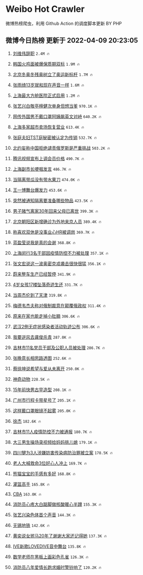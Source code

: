 # Weibo Hot Crawler 



微博热榜爬虫，利用 Github Action 的调度脚本更新 BY PHP 


## 微博今日热榜 更新于 2022-04-09 20:23:05 
1. [刘维伟辞职](https://s.weibo.com/weibo?q=%23%E5%88%98%E7%BB%B4%E4%BC%9F%E8%BE%9E%E8%81%8C%23&Refer=top) `2.4M 🔥` 

1. [韩国火鸡面被爆保质期双标](https://s.weibo.com/weibo?q=%23%E9%9F%A9%E5%9B%BD%E7%81%AB%E9%B8%A1%E9%9D%A2%E8%A2%AB%E7%88%86%E4%BF%9D%E8%B4%A8%E6%9C%9F%E5%8F%8C%E6%A0%87%23&Refer=top) `1.9M 🔥` 

1. [北京冬奥冬残奥树立了奥运新标杆](https://s.weibo.com/weibo?q=%23%E5%8C%97%E4%BA%AC%E5%86%AC%E5%A5%A5%E5%86%AC%E6%AE%8B%E5%A5%A5%E6%A0%91%E7%AB%8B%E4%BA%86%E5%A5%A5%E8%BF%90%E6%96%B0%E6%A0%87%E6%9D%86%23&Refer=top) `1.7M 🔥` 

1. [张雨绮13岁就和现在声音一样](https://s.weibo.com/weibo?q=%23%E5%BC%A0%E9%9B%A8%E7%BB%AE13%E5%B2%81%E5%B0%B1%E5%92%8C%E7%8E%B0%E5%9C%A8%E5%A3%B0%E9%9F%B3%E4%B8%80%E6%A0%B7%23&Refer=top) `1.6M 🔥` 

1. [上海最大方舱医院正式启用](https://s.weibo.com/weibo?q=%23%E4%B8%8A%E6%B5%B7%E6%9C%80%E5%A4%A7%E6%96%B9%E8%88%B1%E5%8C%BB%E9%99%A2%E6%AD%A3%E5%BC%8F%E5%90%AF%E7%94%A8%23&Refer=top) `1.2M 🔥` 

1. [张艺兴白敬亭檀健次单身但想当爹](https://s.weibo.com/weibo?q=%23%E5%BC%A0%E8%89%BA%E5%85%B4%E7%99%BD%E6%95%AC%E4%BA%AD%E6%AA%80%E5%81%A5%E6%AC%A1%E5%8D%95%E8%BA%AB%E4%BD%86%E6%83%B3%E5%BD%93%E7%88%B9%23&Refer=top) `970.1K 🔥` 

1. [网传外国男不戴口罩阿姨飙英文对峙](https://s.weibo.com/weibo?q=%23%E7%BD%91%E4%BC%A0%E5%A4%96%E5%9B%BD%E7%94%B7%E4%B8%8D%E6%88%B4%E5%8F%A3%E7%BD%A9%E9%98%BF%E5%A7%A8%E9%A3%99%E8%8B%B1%E6%96%87%E5%AF%B9%E5%B3%99%23&Refer=top) `640.2K 🔥` 

1. [上海多家超市卖场恢复营业](https://s.weibo.com/weibo?q=%23%E4%B8%8A%E6%B5%B7%E5%A4%9A%E5%AE%B6%E8%B6%85%E5%B8%82%E5%8D%96%E5%9C%BA%E6%81%A2%E5%A4%8D%E8%90%A5%E4%B8%9A%23&Refer=top) `613.4K 🔥` 

1. [张庭夫妇TST庭秘密被认定为传销](https://s.weibo.com/weibo?q=%23%E5%BC%A0%E5%BA%AD%E5%A4%AB%E5%A6%87TST%E5%BA%AD%E7%A7%98%E5%AF%86%E8%A2%AB%E8%AE%A4%E5%AE%9A%E4%B8%BA%E4%BC%A0%E9%94%80%23&Refer=top) `532.7K 🔥` 

1. [北约妄称中国拒绝谴责俄罗斯是严重挑战](https://s.weibo.com/weibo?q=%23%E5%8C%97%E7%BA%A6%E5%A6%84%E7%A7%B0%E4%B8%AD%E5%9B%BD%E6%8B%92%E7%BB%9D%E8%B0%B4%E8%B4%A3%E4%BF%84%E7%BD%97%E6%96%AF%E6%98%AF%E4%B8%A5%E9%87%8D%E6%8C%91%E6%88%98%23&Refer=top) `503.2K 🔥` 

1. [腾讯视频宣布上调会员价格](https://s.weibo.com/weibo?q=%23%E8%85%BE%E8%AE%AF%E8%A7%86%E9%A2%91%E5%AE%A3%E5%B8%83%E4%B8%8A%E8%B0%83%E4%BC%9A%E5%91%98%E4%BB%B7%E6%A0%BC%23&Refer=top) `490.7K 🔥` 

1. [上海副市长哽咽发言](https://s.weibo.com/weibo?q=%23%E4%B8%8A%E6%B5%B7%E5%89%AF%E5%B8%82%E9%95%BF%E5%93%BD%E5%92%BD%E5%8F%91%E8%A8%80%23&Refer=top) `486.7K 🔥` 

1. [当隔离带瓜没有带水果刀](https://s.weibo.com/weibo?q=%23%E5%BD%93%E9%9A%94%E7%A6%BB%E5%B8%A6%E7%93%9C%E6%B2%A1%E6%9C%89%E5%B8%A6%E6%B0%B4%E6%9E%9C%E5%88%80%23&Refer=top) `474.0K 🔥` 

1. [王一博舞台爆发力](https://s.weibo.com/weibo?q=%23%E7%8E%8B%E4%B8%80%E5%8D%9A%E8%88%9E%E5%8F%B0%E7%88%86%E5%8F%91%E5%8A%9B%23&Refer=top) `453.6K 🔥` 

1. [突然被通知隔离要准备哪些物品](https://s.weibo.com/weibo?q=%23%E7%AA%81%E7%84%B6%E8%A2%AB%E9%80%9A%E7%9F%A5%E9%9A%94%E7%A6%BB%E8%A6%81%E5%87%86%E5%A4%87%E5%93%AA%E4%BA%9B%E7%89%A9%E5%93%81%23&Refer=top) `423.5K 🔥` 

1. [男子赌气离家30年回来父母已离世](https://s.weibo.com/weibo?q=%23%E7%94%B7%E5%AD%90%E8%B5%8C%E6%B0%94%E7%A6%BB%E5%AE%B630%E5%B9%B4%E5%9B%9E%E6%9D%A5%E7%88%B6%E6%AF%8D%E5%B7%B2%E7%A6%BB%E4%B8%96%23&Refer=top) `399.3K 🔥` 

1. [北京朝阳区新增确诊为外地来京人员](https://s.weibo.com/weibo?q=%23%E5%8C%97%E4%BA%AC%E6%9C%9D%E9%98%B3%E5%8C%BA%E6%96%B0%E5%A2%9E%E7%A1%AE%E8%AF%8A%E4%B8%BA%E5%A4%96%E5%9C%B0%E6%9D%A5%E4%BA%AC%E4%BA%BA%E5%91%98%23&Refer=top) `389.4K 🔥` 

1. [称喜欢双休是没事业心HR被调岗](https://s.weibo.com/weibo?q=%23%E7%A7%B0%E5%96%9C%E6%AC%A2%E5%8F%8C%E4%BC%91%E6%98%AF%E6%B2%A1%E4%BA%8B%E4%B8%9A%E5%BF%83HR%E8%A2%AB%E8%B0%83%E5%B2%97%23&Refer=top) `369.7K 🔥` 

1. [蓝盈莹说我是真的会谢](https://s.weibo.com/weibo?q=%23%E8%93%9D%E7%9B%88%E8%8E%B9%E8%AF%B4%E6%88%91%E6%98%AF%E7%9C%9F%E7%9A%84%E4%BC%9A%E8%B0%A2%23&Refer=top) `368.8K 🔥` 

1. [上海闵行3名干部因疫情防控不力被处理](https://s.weibo.com/weibo?q=%23%E4%B8%8A%E6%B5%B7%E9%97%B5%E8%A1%8C3%E5%90%8D%E5%B9%B2%E9%83%A8%E5%9B%A0%E7%96%AB%E6%83%85%E9%98%B2%E6%8E%A7%E4%B8%8D%E5%8A%9B%E8%A2%AB%E5%A4%84%E7%90%86%23&Refer=top) `357.1K 🔥` 

1. [张文宏说这一波奥密克戎袭击很快很猛](https://s.weibo.com/weibo?q=%23%E5%BC%A0%E6%96%87%E5%AE%8F%E8%AF%B4%E8%BF%99%E4%B8%80%E6%B3%A2%E5%A5%A5%E5%AF%86%E5%85%8B%E6%88%8E%E8%A2%AD%E5%87%BB%E5%BE%88%E5%BF%AB%E5%BE%88%E7%8C%9B%23&Refer=top) `356.1K 🔥` 

1. [蔚来整车生产已经暂停](https://s.weibo.com/weibo?q=%23%E8%94%9A%E6%9D%A5%E6%95%B4%E8%BD%A6%E7%94%9F%E4%BA%A7%E5%B7%B2%E7%BB%8F%E6%9A%82%E5%81%9C%23&Refer=top) `341.9K 🔥` 

1. [4岁女孩17楼坠落奇迹生还](https://s.weibo.com/weibo?q=%234%E5%B2%81%E5%A5%B3%E5%AD%A917%E6%A5%BC%E5%9D%A0%E8%90%BD%E5%A5%87%E8%BF%B9%E7%94%9F%E8%BF%98%23&Refer=top) `331.7K 🔥` 

1. [当周杰伦到了天津](https://s.weibo.com/weibo?q=%23%E5%BD%93%E5%91%A8%E6%9D%B0%E4%BC%A6%E5%88%B0%E4%BA%86%E5%A4%A9%E6%B4%A5%23&Refer=top) `319.8K 🔥` 

1. [梅德韦杰夫称对俄制裁意在颠覆俄政权](https://s.weibo.com/weibo?q=%23%E6%A2%85%E5%BE%B7%E9%9F%A6%E6%9D%B0%E5%A4%AB%E7%A7%B0%E5%AF%B9%E4%BF%84%E5%88%B6%E8%A3%81%E6%84%8F%E5%9C%A8%E9%A2%A0%E8%A6%86%E4%BF%84%E6%94%BF%E6%9D%83%23&Refer=top) `311.4K 🔥` 

1. [原来在家也能走掉小肚腩](https://s.weibo.com/weibo?q=%23%E5%8E%9F%E6%9D%A5%E5%9C%A8%E5%AE%B6%E4%B9%9F%E8%83%BD%E8%B5%B0%E6%8E%89%E5%B0%8F%E8%82%9A%E8%85%A9%23&Refer=top) `306.6K 🔥` 

1. [武汉2例无症状感染者活动轨迹公布](https://s.weibo.com/weibo?q=%23%E6%AD%A6%E6%B1%892%E4%BE%8B%E6%97%A0%E7%97%87%E7%8A%B6%E6%84%9F%E6%9F%93%E8%80%85%E6%B4%BB%E5%8A%A8%E8%BD%A8%E8%BF%B9%E5%85%AC%E5%B8%83%23&Refer=top) `306.6K 🔥` 

1. [我要逆风去龚俊杀青](https://s.weibo.com/weibo?q=%23%E6%88%91%E8%A6%81%E9%80%86%E9%A3%8E%E5%8E%BB%E9%BE%9A%E4%BF%8A%E6%9D%80%E9%9D%92%23&Refer=top) `287.0K 🔥` 

1. [吉林市11名党员干部及公职人员被处理](https://s.weibo.com/weibo?q=%E5%90%89%E6%9E%97%E5%B8%8211%E5%90%8D%E5%85%9A%E5%91%98%E5%B9%B2%E9%83%A8%E5%8F%8A%E5%85%AC%E8%81%8C%E4%BA%BA%E5%91%98%E8%A2%AB%E5%A4%84%E7%90%86&Refer=top) `286.7K 🔥` 

1. [张晚意长相思路透图](https://s.weibo.com/weibo?q=%23%E5%BC%A0%E6%99%9A%E6%84%8F%E9%95%BF%E7%9B%B8%E6%80%9D%E8%B7%AF%E9%80%8F%E5%9B%BE%23&Refer=top) `252.6K 🔥` 

1. [蔡徐坤说希望与爱从未离开](https://s.weibo.com/weibo?q=%23%E8%94%A1%E5%BE%90%E5%9D%A4%E8%AF%B4%E5%B8%8C%E6%9C%9B%E4%B8%8E%E7%88%B1%E4%BB%8E%E6%9C%AA%E7%A6%BB%E5%BC%80%23&Refer=top) `250.0K 🔥` 

1. [神奇动物](https://s.weibo.com/weibo?q=%23%E7%A5%9E%E5%A5%87%E5%8A%A8%E7%89%A9%23&Refer=top) `228.5K 🔥` 

1. [15年前快男古早造型](https://s.weibo.com/weibo?q=%2315%E5%B9%B4%E5%89%8D%E5%BF%AB%E7%94%B7%E5%8F%A4%E6%97%A9%E9%80%A0%E5%9E%8B%23&Refer=top) `208.1K 🔥` 

1. [广州市行程卡带星号了](https://s.weibo.com/weibo?q=%23%E5%B9%BF%E5%B7%9E%E5%B8%82%E8%A1%8C%E7%A8%8B%E5%8D%A1%E5%B8%A6%E6%98%9F%E5%8F%B7%E4%BA%86%23&Refer=top) `205.1K 🔥` 

1. [这样戴口罩眼镜不起雾](https://s.weibo.com/weibo?q=%23%E8%BF%99%E6%A0%B7%E6%88%B4%E5%8F%A3%E7%BD%A9%E7%9C%BC%E9%95%9C%E4%B8%8D%E8%B5%B7%E9%9B%BE%23&Refer=top) `205.0K 🔥` 

1. [徐杰](https://s.weibo.com/weibo?q=%23%E5%BE%90%E6%9D%B0%23&Refer=top) `182.6K 🔥` 

1. [吉林市11人疫情防控不力被通报](https://s.weibo.com/weibo?q=%23%E5%90%89%E6%9E%97%E5%B8%8211%E4%BA%BA%E7%96%AB%E6%83%85%E9%98%B2%E6%8E%A7%E4%B8%8D%E5%8A%9B%E8%A2%AB%E9%80%9A%E6%8A%A5%23&Refer=top) `180.7K 🔥` 

1. [大三男生操场录视频给妈妈挑儿媳](https://s.weibo.com/weibo?q=%23%E5%A4%A7%E4%B8%89%E7%94%B7%E7%94%9F%E6%93%8D%E5%9C%BA%E5%BD%95%E8%A7%86%E9%A2%91%E7%BB%99%E5%A6%88%E5%A6%88%E6%8C%91%E5%84%BF%E5%AA%B3%23&Refer=top) `179.1K 🔥` 

1. [四川犍为3人涉嫌妨害传染病防治罪被立案](https://s.weibo.com/weibo?q=%23%E5%9B%9B%E5%B7%9D%E7%8A%8D%E4%B8%BA3%E4%BA%BA%E6%B6%89%E5%AB%8C%E5%A6%A8%E5%AE%B3%E4%BC%A0%E6%9F%93%E7%97%85%E9%98%B2%E6%B2%BB%E7%BD%AA%E8%A2%AB%E7%AB%8B%E6%A1%88%23&Refer=top) `178.5K 🔥` 

1. [老人大喊救命3位好心人冲上](https://s.weibo.com/weibo?q=%23%E8%80%81%E4%BA%BA%E5%A4%A7%E5%96%8A%E6%95%91%E5%91%BD3%E4%BD%8D%E5%A5%BD%E5%BF%83%E4%BA%BA%E5%86%B2%E4%B8%8A%23&Refer=top) `169.7K 🔥` 

1. [熊猫宝宝的手感有多好](https://s.weibo.com/weibo?q=%23%E7%86%8A%E7%8C%AB%E5%AE%9D%E5%AE%9D%E7%9A%84%E6%89%8B%E6%84%9F%E6%9C%89%E5%A4%9A%E5%A5%BD%23&Refer=top) `168.8K 🔥` 

1. [灌篮高手](https://s.weibo.com/weibo?q=%E7%81%8C%E7%AF%AE%E9%AB%98%E6%89%8B&Refer=top) `165.8K 🔥` 

1. [CBA](https://s.weibo.com/weibo?q=CBA&Refer=top) `163.0K 🔥` 

1. [消防员心疼大白踮脚做核酸暖心半蹲](https://s.weibo.com/weibo?q=%23%E6%B6%88%E9%98%B2%E5%91%98%E5%BF%83%E7%96%BC%E5%A4%A7%E7%99%BD%E8%B8%AE%E8%84%9A%E5%81%9A%E6%A0%B8%E9%85%B8%E6%9A%96%E5%BF%83%E5%8D%8A%E8%B9%B2%23&Refer=top) `155.3K 🔥` 

1. [张艺兴染色体首个声音](https://s.weibo.com/weibo?q=%23%E5%BC%A0%E8%89%BA%E5%85%B4%E6%9F%93%E8%89%B2%E4%BD%93%E9%A6%96%E4%B8%AA%E5%A3%B0%E9%9F%B3%23&Refer=top) `144.3K 🔥` 

1. [无锡地铁](https://s.weibo.com/weibo?q=%E6%97%A0%E9%94%A1%E5%9C%B0%E9%93%81&Refer=top) `142.6K 🔥` 

1. [黄奕说女驸马20年了谢谢大家还记得她](https://s.weibo.com/weibo?q=%23%E9%BB%84%E5%A5%95%E8%AF%B4%E5%A5%B3%E9%A9%B8%E9%A9%AC20%E5%B9%B4%E4%BA%86%E8%B0%A2%E8%B0%A2%E5%A4%A7%E5%AE%B6%E8%BF%98%E8%AE%B0%E5%BE%97%E5%A5%B9%23&Refer=top) `137.3K 🔥` 

1. [IVE新歌LOVEDIVE音中舞台](https://s.weibo.com/weibo?q=%23IVE%E6%96%B0%E6%AD%8CLOVEDIVE%E9%9F%B3%E4%B8%AD%E8%88%9E%E5%8F%B0%23&Refer=top) `135.8K 🔥` 

1. [数学老师在黑板上画彩色孔雀](https://s.weibo.com/weibo?q=%23%E6%95%B0%E5%AD%A6%E8%80%81%E5%B8%88%E5%9C%A8%E9%BB%91%E6%9D%BF%E4%B8%8A%E7%94%BB%E5%BD%A9%E8%89%B2%E5%AD%94%E9%9B%80%23&Refer=top) `126.3K 🔥` 

1. [消防员八年爱情长跑求婚时警铃响了](https://s.weibo.com/weibo?q=%23%E6%B6%88%E9%98%B2%E5%91%98%E5%85%AB%E5%B9%B4%E7%88%B1%E6%83%85%E9%95%BF%E8%B7%91%E6%B1%82%E5%A9%9A%E6%97%B6%E8%AD%A6%E9%93%83%E5%93%8D%E4%BA%86%23&Refer=top) `120.2K 🔥` 

